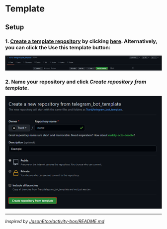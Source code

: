 # Template

## Setup

### 1. [Create a template repository](https://help.github.com/en/github/creating-cloning-and-archiving-repositories/creating-a-repository-from-a-template) by clicking [here](https://github.com/Trard/telegram_bot_template/generate). Alternatively, you can click the Use this template button:

![Use this template](./assests/images/use-this-template.png)

### 2. Name your repository and click _Create repository from template_.

![Create repo from template](./assests/images/create-template-from-repo.png)

---
_Inspired by [JasonEtco/activity-box/README.md](https://github.com/JasonEtco/activity-box/blob/master/README.md)_